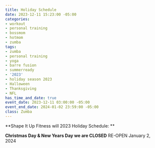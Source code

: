 ```yaml
---
title: Holiday Schedule
date: 2023-12-11 15:23:00 -05:00
categories:
- workout
- personal training
- bossmom
- hotmom
- zumba
tags:
- zumba
- personal training
- yoga
- barre fusion
- summerready
- '2023'
- holiday season 2023
- Halloween
- Thanksgiving
- NFL
has_time_and_date: true
event_date: 2023-12-11 03:00:00 -05:00
event_end_date: 2024-01-02 23:59:00 -05:00
class: Zumba
---
```


**Shape It Up Fitness will 2023 Holiday Schedule:
**

**Christmas Day & New Years Day we are CLOSED**
RE-OPEN January 2, 2024


 